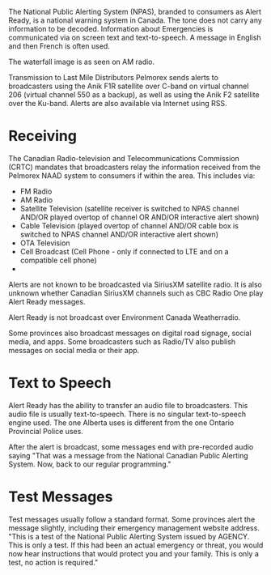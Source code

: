 The National Public Alerting System (NPAS), branded to consumers as Alert Ready, is a national warning system in Canada. The tone does not carry any information to be decoded. Information about Emergencies is communicated via on screen text and text-to-speech. A message in English and then French is often used.

The waterfall image is as seen on AM radio.

Transmission to Last Mile Distributors
Pelmorex sends alerts to broadcasters using the Anik F1R satellite over C-band on virtual channel 206 (virtual channel 550 as a backup), as well as using the Anik F2 satellite over the Ku-band. Alerts are also available via Internet using RSS.

# Receiving
The Canadian Radio-television and Telecommunications Commission (CRTC) mandates that broadcasters relay the information received from the Pelmorex NAAD system to consumers if within the area. This includes via:

- FM Radio
- AM Radio
- Satellite Television (satellite receiver is switched to NPAS channel AND/OR played overtop of channel OR AND/OR interactive alert shown)
- Cable Television (played overtop of channel AND/OR cable box is switched to NPAS channel AND/OR interactive alert shown)
- OTA Television
- Cell Broadcast (Cell Phone - only if connected to LTE and on a compatible cell phone)
- 
Alerts are not known to be broadcasted via SiriusXM satellite radio. It is also unknown whether Canadian SiriusXM channels such as CBC Radio One play Alert Ready messages.

Alert Ready is not broadcast over Environment Canada Weatherradio.

Some provinces also broadcast messages on digital road signage, social media, and apps. Some broadcasters such as Radio/TV also publish messages on social media or their app.

# Text to Speech
Alert Ready has the ability to transfer an audio file to broadcasters. This audio file is usually text-to-speech. There is no singular text-to-speech engine used. The one Alberta uses is different from the one Ontario Provincial Police uses.

After the alert is broadcast, some messages end with pre-recorded audio saying "That was a message from the National Canadian Public Alerting System. Now, back to our regular programming."

# Test Messages
Test messages usually follow a standard format. Some provinces alert the message slightly, including their emergency management website address. "This is a test of the National Public Alerting System issued by AGENCY. This is only a test. If this had been an actual emergency or threat, you would now hear instructions that would protect you and your family. This is only a test, no action is required."